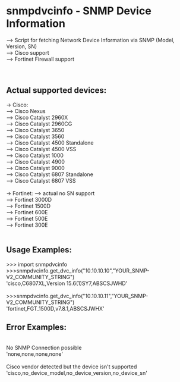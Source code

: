 # snmpdvcinfo - SNMP Device Information
--> Script for fetching Network Device Information via SNMP (Model, Version, SN)  <br />
--> Cisco support <br />
--> Fortinet Firewall support <br />
<br />
<br />
## Actual supported devices:
-> Cisco: <br />
--> Cisco Nexus <br />
--> Cisco Catalyst 2960X <br />
--> Cisco Catalyst 2960CG <br />
--> Cisco Catalyst 3650 <br />
--> Cisco Catalyst 3560 <br />
--> Cisco Catalyst 4500 Standalone<br />
--> Cisco Catalyst 4500 VSS<br />
--> Cisco Catalyst 1000 <br />
--> Cisco Catalyst 4900 <br />
--> Cisco Catalyst 9000 <br />
--> Cisco Catalyst 6807 Standalone <br />
--> Cisco Catalyst 6807 VSS <br />
<br />
-> Fortinet: --> actual no SN support<br />
--> Fortinet 3000D<br />
--> Fortinet 1500D<br />
--> Fortinet 600E<br />
--> Fortinet 500E<br />
--> Fortinet 300E<br />
<br />
## Usage Examples:
\>>> import snmpdvcinfo <br />
\>>>snmpdvcinfo.get_dvc_info("10.10.10.10","YOUR_SNMP-V2_COMMUNITY_STRING")  <br />
'cisco,C6807XL,Version 15.6(1)SY7,ABSCSJWHD' <br />
<br />
\>>>snmpdvcinfo.get_dvc_info("10.10.10.11","YOUR_SNMP-V2_COMMUNITY_STRING")  <br />
'fortinet,FGT_1500D,v7.8.1,ABSCSJWHX'
<br />
## Error Examples:
<br />
No SNMP Connection possible<br />
'none,none,none,none'<br />
<br />
Cisco vendor detected but the device isn't supported <br />
'cisco,no_device_model,no_device_version,no_device_sn'<br />

